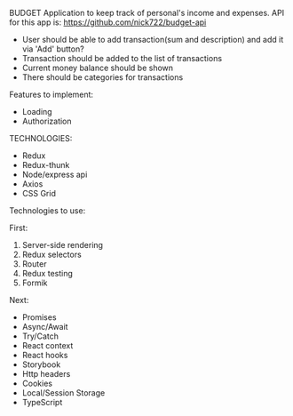 BUDGET
Application to keep track of personal's income and expenses.
API for this app is: https://github.com/nick722/budget-api

- User should be able to add transaction(sum and description) and add it via 'Add' button?
- Transaction should be added to the list of transactions
- Current money balance should be shown
- There should be categories for transactions

Features to implement:

- Loading
- Authorization

TECHNOLOGIES:

- Redux
- Redux-thunk
- Node/express api
- Axios
- CSS Grid

Technologies to use:

First:
1) Server-side rendering
2) Redux selectors
3) Router
4) Redux testing
5) Formik

Next:
- Promises
- Async/Await
- Try/Catch
- React context
- React hooks
- Storybook
- Http headers
- Cookies
- Local/Session Storage
- TypeScript
